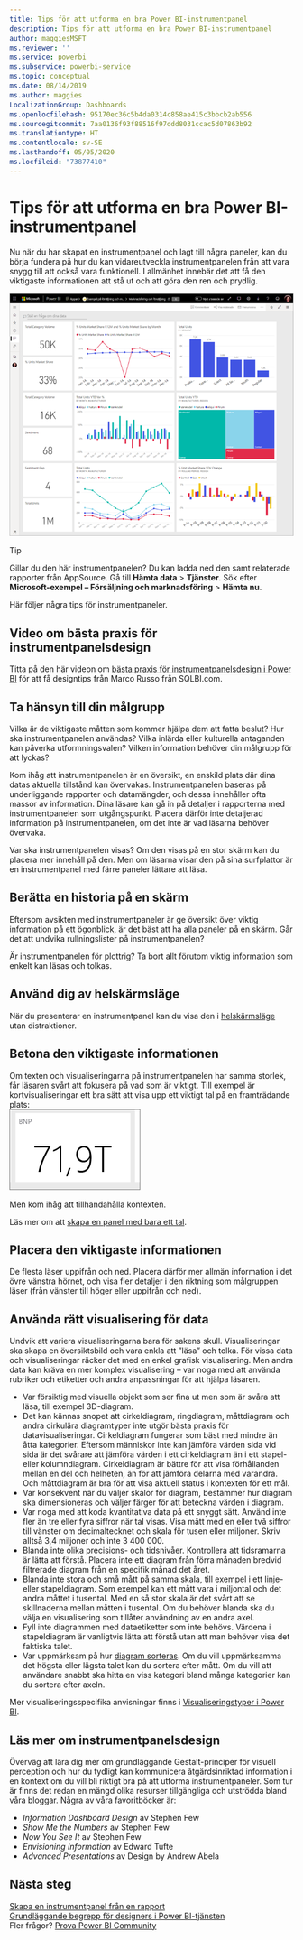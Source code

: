 ```yaml
---
title: Tips för att utforma en bra Power BI-instrumentpanel
description: Tips för att utforma en bra Power BI-instrumentpanel
author: maggiesMSFT
ms.reviewer: ''
ms.service: powerbi
ms.subservice: powerbi-service
ms.topic: conceptual
ms.date: 08/14/2019
ms.author: maggies
LocalizationGroup: Dashboards
ms.openlocfilehash: 95170ec36c5b4da0314c858ae415c3bbcb2ab556
ms.sourcegitcommit: 7aa0136f93f88516f97ddd8031ccac5d07863b92
ms.translationtype: HT
ms.contentlocale: sv-SE
ms.lasthandoff: 05/05/2020
ms.locfileid: "73877410"
---
```

# <a name="tips-for-designing-a-great-power-bi-dashboard"></a>Tips för att utforma en bra Power BI-instrumentpanel
Nu när du har skapat en instrumentpanel och lagt till några paneler, kan du börja fundera på hur du kan vidareutveckla instrumentpanelen från att vara snygg till att också vara funktionell. I allmänhet innebär det att få den viktigaste informationen att stå ut och att göra den ren och prydlig.

![Exempelinstrumentpanel för marknadsföring och försäljning](media/service-dashboards-design-tips/power-bi-marketing-sample-dashboard.png)

> [!TIP]
> Gillar du den här instrumentpanelen? Du kan ladda ned den samt relaterade rapporter från AppSource. Gå till **Hämta data** > **Tjänster**. Sök efter **Microsoft-exempel – Försäljning och marknadsföring** > **Hämta nu**.

Här följer några tips för instrumentpaneler.

## <a name="dashboard-design-best-practices-video"></a>Video om bästa praxis för instrumentpanelsdesign

Titta på den här videon om [bästa praxis för instrumentpanelsdesign i Power BI](https://www.youtube.com/watch?v=-tdkUYrzrio) för att få designtips från Marco Russo från SQLBI.com.

## <a name="consider-your-audience"></a>Ta hänsyn till din målgrupp
Vilka är de viktigaste måtten som kommer hjälpa dem att fatta beslut? Hur ska instrumentpanelen användas? Vilka inlärda eller kulturella antaganden kan påverka utformningsvalen? Vilken information behöver din målgrupp för att lyckas?

Kom ihåg att instrumentpanelen är en översikt, en enskild plats där dina datas aktuella tillstånd kan övervakas. Instrumentpanelen baseras på underliggande rapporter och datamängder, och dessa innehåller ofta massor av information. Dina läsare kan gå in på detaljer i rapporterna med instrumentpanelen som utgångspunkt. Placera därför inte detaljerad information på instrumentpanelen, om det inte är vad läsarna behöver övervaka.

Var ska instrumentpanelen visas? Om den visas på en stor skärm kan du placera mer innehåll på den. Men om läsarna visar den på sina surfplattor är en instrumentpanel med färre paneler lättare att läsa.

## <a name="tell-a-story-on-one-screen"></a>Berätta en historia på en skärm
Eftersom avsikten med instrumentpaneler är ge översikt över viktig information på ett ögonblick, är det bäst att ha alla paneler på en skärm. Går det att undvika rullningslister på instrumentpanelen?

Är instrumentpanelen för plottrig?  Ta bort allt förutom viktig information som enkelt kan läsas och tolkas.

## <a name="make-use-of-full-screen-mode"></a>Använd dig av helskärmsläge
När du presenterar en instrumentpanel kan du visa den i [helskärmsläge](consumer/end-user-focus.md) utan distraktioner.

## <a name="accent-the-most-important-information"></a>Betona den viktigaste informationen
Om texten och visualiseringarna på instrumentpanelen har samma storlek, får läsaren svårt att fokusera på vad som är viktigt. Till exempel är kortvisualiseringar ett bra sätt att visa upp ett viktigt tal på en framträdande plats:  
![Kortvisualisering](media/service-dashboards-design-tips/pbi_card.png)

Men kom ihåg att tillhandahålla kontexten.  

Läs mer om att [skapa en panel med bara ett tal](visuals/power-bi-visualization-card.md).

## <a name="place-the-most-important-information"></a>Placera den viktigaste informationen
De flesta läser uppifrån och ned. Placera därför mer allmän information i det övre vänstra hörnet, och visa fler detaljer i den riktning som målgruppen läser (från vänster till höger eller uppifrån och ned).

## <a name="use-the-right-visualization-for-the-data"></a>Använda rätt visualisering för data
Undvik att variera visualiseringarna bara för sakens skull.  Visualiseringar ska skapa en översiktsbild och vara enkla att ”läsa” och tolka.  För vissa data och visualiseringar räcker det med en enkel grafisk visualisering. Men andra data kan kräva en mer komplex visualisering – var noga med att använda rubriker och etiketter och andra anpassningar för att hjälpa läsaren.  

* Var försiktig med visuella objekt som ser fina ut men som är svåra att läsa, till exempel 3D-diagram. 
* Det kan kännas snopet att cirkeldiagram, ringdiagram, måttdiagram och andra cirkulära diagramtyper inte utgör bästa praxis för datavisualiseringar. Cirkeldiagram fungerar som bäst med mindre än åtta kategorier. Eftersom människor inte kan jämföra värden sida vid sida är det svårare att jämföra värden i ett cirkeldiagram än i ett stapel- eller kolumndiagram. Cirkeldiagram är bättre för att visa förhållanden mellan en del och helheten, än för att jämföra delarna med varandra. Och måttdiagram är bra för att visa aktuell status i kontexten för ett mål.
* Var konsekvent när du väljer skalor för diagram, bestämmer hur diagram ska dimensioneras och väljer färger för att beteckna värden i diagram.
* Var noga med att koda kvantitativa data på ett snyggt sätt. Använd inte fler än tre eller fyra siffror när tal visas. Visa mått med en eller två siffror till vänster om decimaltecknet och skala för tusen eller miljoner. Skriv alltså 3,4 miljoner och inte 3 400 000.
* Blanda inte olika precisions- och tidsnivåer. Kontrollera att tidsramarna är lätta att förstå. Placera inte ett diagram från förra månaden bredvid filtrerade diagram från en specifik månad det året.
* Blanda inte stora och små mått på samma skala, till exempel i ett linje- eller stapeldiagram. Som exempel kan ett mått vara i miljontal och det andra måttet i tusental. Med en så stor skala är det svårt att se skillnaderna mellan måtten i tusental. Om du behöver blanda ska du välja en visualisering som tillåter användning av en andra axel.
* Fyll inte diagrammen med dataetiketter som inte behövs. Värdena i stapeldiagram är vanligtvis lätta att förstå utan att man behöver visa det faktiska talet.
* Var uppmärksam på hur [diagram sorteras](consumer/end-user-change-sort.md). Om du vill uppmärksamma det högsta eller lägsta talet kan du sortera efter mått. Om du vill att användare snabbt ska hitta en viss kategori bland många kategorier kan du sortera efter axeln.  

Mer visualiseringsspecifika anvisningar finns i [Visualiseringstyper i Power BI](visuals/power-bi-visualization-types-for-reports-and-q-and-a.md).  

## <a name="learn-more-about-dashboard-design"></a>Läs mer om instrumentpanelsdesign
Överväg att lära dig mer om grundläggande Gestalt-principer för visuell perception och hur du tydligt kan kommunicera åtgärdsinriktad information i en kontext om du vill bli riktigt bra på att utforma instrumentpaneler. Som tur är finns det redan en mängd olika resurser tillgängliga och utströdda bland våra bloggar. Några av våra favoritböcker är:

* *Information Dashboard Design* av Stephen Few  
* *Show Me the Numbers* av Stephen Few  
* *Now You See It* av Stephen Few  
* *Envisioning Information* av Edward Tufte  
* *Advanced Presentations* av Design by Andrew Abela   

## <a name="next-steps"></a>Nästa steg
[Skapa en instrumentpanel från en rapport](service-dashboard-create.md)  
[Grundläggande begrepp för designers i Power BI-tjänsten](service-basic-concepts.md)  
Fler frågor? [Prova Power BI Community](https://community.powerbi.com/)
